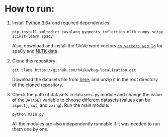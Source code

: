 # How to run:
1. Install [Python 3.6+](https://www.python.org/) and required dependencies:
    ```
    pip install xmltodict javalang pygments inflection nltk numpy scipy scikit-learn spacy
    ```
    Also, download and install the GloVe word vectors [`en_vectors_web_lg`](https://spacy.io/models/en#en_vectors_web_lg) for spaCy and [NLTK data](http://www.nltk.org/data.html).

2. Clone this repository:
    ```
    git clone https://github.com/h4iku/bug-localization.git
    ```
    Download the datasets file from [here](http://www.mediafire.com/file/5x0vjnno666ynst/data.zip/file), and unzip it in the root directory of the cloned repository.
    
3. Check the path of datasets in `datasets.py` module and change the value of the `DATASET` variable to choose different datasets (values can be `aspectj`, `swt`, and `zxing`).
    Run the main module:
    ```
    python main.py
    ```
    All the modules are also independently runnable if it was needed to run them one by one.
